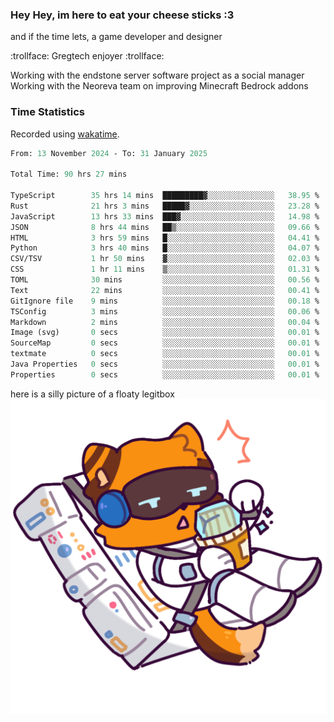 ### Hey Hey, im here to eat your cheese sticks :3
and if the time lets, a game developer and designer

:trollface: Gregtech enjoyer :trollface:

Working with the endstone server software project as a social manager<br>
Working with the Neoreva team on improving Minecraft Bedrock addons

### Time Statistics
Recorded using [wakatime](https://wakatime.com).

<!--START_SECTION:waka-->

```ocaml
From: 13 November 2024 - To: 31 January 2025

Total Time: 90 hrs 27 mins

TypeScript        35 hrs 14 mins  █████████▓░░░░░░░░░░░░░░░   38.95 %
Rust              21 hrs 3 mins   █████▓░░░░░░░░░░░░░░░░░░░   23.28 %
JavaScript        13 hrs 33 mins  ███▓░░░░░░░░░░░░░░░░░░░░░   14.98 %
JSON              8 hrs 44 mins   ██▒░░░░░░░░░░░░░░░░░░░░░░   09.66 %
HTML              3 hrs 59 mins   █░░░░░░░░░░░░░░░░░░░░░░░░   04.41 %
Python            3 hrs 40 mins   █░░░░░░░░░░░░░░░░░░░░░░░░   04.07 %
CSV/TSV           1 hr 50 mins    ▓░░░░░░░░░░░░░░░░░░░░░░░░   02.03 %
CSS               1 hr 11 mins    ▒░░░░░░░░░░░░░░░░░░░░░░░░   01.31 %
TOML              30 mins         ░░░░░░░░░░░░░░░░░░░░░░░░░   00.56 %
Text              22 mins         ░░░░░░░░░░░░░░░░░░░░░░░░░   00.41 %
GitIgnore file    9 mins          ░░░░░░░░░░░░░░░░░░░░░░░░░   00.18 %
TSConfig          3 mins          ░░░░░░░░░░░░░░░░░░░░░░░░░   00.06 %
Markdown          2 mins          ░░░░░░░░░░░░░░░░░░░░░░░░░   00.04 %
Image (svg)       0 secs          ░░░░░░░░░░░░░░░░░░░░░░░░░   00.01 %
SourceMap         0 secs          ░░░░░░░░░░░░░░░░░░░░░░░░░   00.01 %
textmate          0 secs          ░░░░░░░░░░░░░░░░░░░░░░░░░   00.01 %
Java Properties   0 secs          ░░░░░░░░░░░░░░░░░░░░░░░░░   00.01 %
Properties        0 secs          ░░░░░░░░░░░░░░░░░░░░░░░░░   00.01 %
```

<!--END_SECTION:waka-->

here is a silly picture of a floaty legitbox
![Silly legitbox](goobernoback_lower.png)
